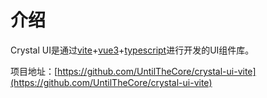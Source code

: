 # 介绍

Crystal UI是通过[vite](https://vitejs.cn/guide/why.html)+[vue3](https://v3.cn.vuejs.org/guide/introduction.html)+[typescript](https://www.tslang.cn/docs/home.html)进行开发的UI组件库。

项目地址：[https://github.com/UntilTheCore/crystal-ui-vite](https://github.com/UntilTheCore/crystal-ui-vite)
